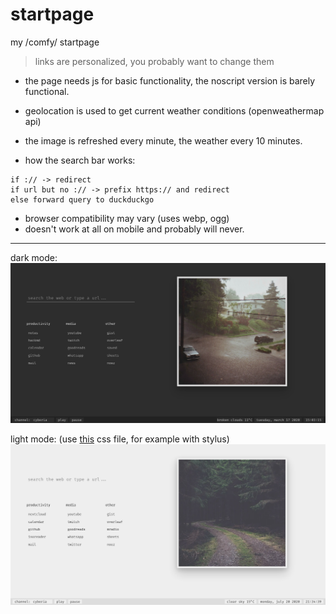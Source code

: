 # startpage

my /comfy/ startpage

> links are personalized, you probably want to change them

* the page needs js for basic functionality, the noscript version is
  barely functional.
  
* geolocation is used to get current weather conditions (openweathermap api)

* the image is refreshed every minute, the weather every 10 minutes.

* how the search bar works:
```
if :// -> redirect
if url but no :// -> prefix https:// and redirect
else forward query to duckduckgo
```

* browser compatibility may vary (uses webp, ogg)
* doesn't work at all on mobile and probably will never.

---

dark mode:
<img src="screenshot.png" alt="screenshot dark mode"/>

light mode: (use [this](https://gist.github.com/hyphenc/bd1cb30307d31655827d5d1428538ba5) css file, for example with stylus)
<img src="screenshot-lightmode.png " alt="screenshot light mode"/>
